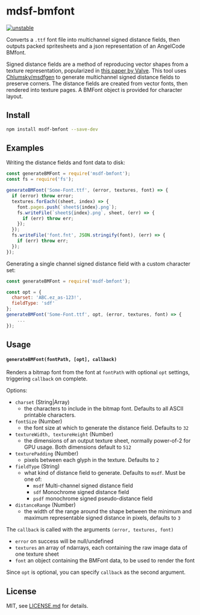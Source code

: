 # mdsf-bmfont

[![unstable](http://badges.github.io/stability-badges/dist/unstable.svg)](http://github.com/badges/stability-badges)

Converts a `.ttf` font file into multichannel signed distance fields, then outputs packed spritesheets and a json representation of an AngelCode BMfont.

Signed distance fields are a method of reproducing vector shapes from a texture representation, popularized in [this paper by Valve](http://www.valvesoftware.com/publications/2007/SIGGRAPH2007_AlphaTestedMagnification.pdf).
This tool uses [Chlumsky/msdfgen](https://github.com/Chlumsky/msdfgen) to generate multichannel signed distance fields to preserve corners. The distance fields are created from vector fonts, then rendered into texture pages. A BMFont object is provided for character layout.

## Install

```sh
npm install msdf-bmfont --save-dev
```
## Examples

Writing the distance fields and font data to disk:
```js
const generateBMFont = require('msdf-bmfont');
const fs = require('fs');

generateBMFont('Some-Font.ttf', (error, textures, font) => {
  if (error) throw error;
  textures.forEach((sheet, index) => {
    font.pages.push(`sheet${index}.png`);
    fs.writeFile(`sheet${index}.png`, sheet, (err) => {
      if (err) throw err;
    });
  });
  fs.writeFile('font.fnt', JSON.stringify(font), (err) => {
    if (err) throw err;
  });
});
```

Generating a single channel signed distance field with a custom character set:
```js
const generateBMFont = require('msdf-bmfont');

const opt = {
  charset: 'ABC.ez_as-123!',
  fieldType: 'sdf'
};
generateBMFont('Some-Font.ttf', opt, (error, textures, font) => {
	...
});
```

## Usage

#### `generateBMFont(fontPath, [opt], callback)`

Renders a bitmap font from the font at `fontPath` with optional `opt` settings, triggering `callback` on complete.

Options:
- `charset` (String|Array)
  - the characters to include in the bitmap font. Defaults to all ASCII printable characters. 
- `fontSize` (Number)
  - the font size at which to generate the distance field. Defaults to `32`
- `textureWidth, textureHeight` (Number)
  - the dimensions of an output texture sheet, normally power-of-2 for GPU usage. Both dimensions default to `512`
- `texturePadding` (Number)
  - pixels between each glyph in the texture. Defaults to `2`
- `fieldType` (String)
  - what kind of distance field to generate. Defaults to `msdf`. Must be one of:
    - `msdf` Multi-channel signed distance field
    - `sdf` Monochrome signed distance field
    - `psdf` monochrome signed pseudo-distance field
- `distanceRange` (Number)
  - the width of the range around the shape between the minimum and maximum representable signed distance in pixels, defaults to `3`

The `callback` is called with the arguments `(error, textures, font)`

- `error` on success will be null/undefined
- `textures` an array of ndarrays, each containing the raw image data of one texture sheet
- `font` an object containing the BMFont data, to be used to render the font

Since `opt` is optional, you can specify `callback` as the second argument.

## License

MIT, see [LICENSE.md](http://github.com/Jam3/xhr-request/blob/master/LICENSE.md) for details.